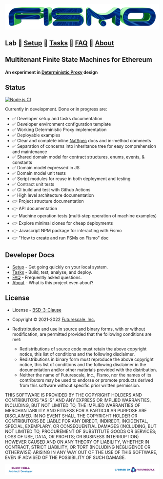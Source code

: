 ![Fismo](docs/images/fismo-logo.png)
## Lab 🧪 [Setup](docs/setup.md) 🧪 [Tasks](docs/tasks.md) 🧪 [FAQ](docs/faq.md) 🧪  [About](docs/about.md)

## Multitenant Finite State Machines for Ethereum
#### An experiment in [Deterministic Proxy](docs/about.md#a-deterministic-proxy-experiment) design

## Status
[![Node.js CI](https://github.com/cliffhall/Fismo/actions/workflows/node.js.yml/badge.svg)](https://github.com/cliffhall/Fismo/actions/workflows/node.js.yml)

Currently in development. Done or in progress are:
- ✅ Developer setup and tasks documentation
- ✅ Developer environment configuration template
- ✅ Working Deterministic Proxy implementation
- ✅ Deployable examples
- ✅ Clear and complete inline [NatSpec](https://docs.soliditylang.org/en/v0.8.11/natspec-format.html?highlight=NatSpec) docs and in-method comments
- ✅ Separation of concerns into inheritance tree for easy comprehension and maintenance
- ✅ Shared domain model for contract structures, enums, events, & constants
- ✅ Domain model expressed in JS
- ✅ Domain model unit tests
- ✅ Script modules for reuse in both deployment and testing
- ✅ Contract unit tests
- ✅ CI build and test with Github Actions
- ✅ High level architecture documentation
- 👉 Project structure documentation
- 👉 API documentation
- 👉 Machine operation tests (multi-step operation of machine examples)
- 👉 Explore minimal clones for cheap deployments
- 👉 Javascript NPM package for interacting with Fismo
- 👉 "How to create and run FSMs on Fismo" doc

## Developer Docs
- [Setup](docs/setup.md) - Get going quickly on your local system.
- [Tasks](docs/tasks.md) - Build, test, analyse, and deploy.
- [FAQ](docs/faq.md) - Frequently asked questions.
- [About](docs/about.md) - What is this project even about?

## License 
* License - [BSD-3-Clause](https://opensource.org/licenses/BSD-3-Clause)
* Copyright © 2021-2022 [Futurescale, Inc.](https://futurescale.com)

* Redistribution and use in source and binary forms, with or without modification, are permitted provided that the following conditions are met:

    * Redistributions of source code must retain the above copyright notice, this list of conditions and the following disclaimer.
    * Redistributions in binary form must reproduce the above copyright notice, this list of conditions and the following disclaimer in the documentation and/or other materials provided with the distribution.
    * Neither the name of Futurescale, Inc., Fismo, nor the names of its contributors may be used to endorse or promote products derived from this software without specific prior written permission.

THIS SOFTWARE IS PROVIDED BY THE COPYRIGHT HOLDERS AND CONTRIBUTORS "AS IS" AND ANY EXPRESS OR IMPLIED WARRANTIES, INCLUDING, BUT NOT LIMITED TO, THE IMPLIED WARRANTIES OF MERCHANTABILITY AND FITNESS FOR A PARTICULAR PURPOSE ARE DISCLAIMED. IN NO EVENT SHALL THE COPYRIGHT HOLDER OR CONTRIBUTORS BE LIABLE FOR ANY DIRECT, INDIRECT, INCIDENTAL, SPECIAL, EXEMPLARY, OR CONSEQUENTIAL DAMAGES (INCLUDING, BUT NOT LIMITED TO, PROCUREMENT OF SUBSTITUTE GOODS OR SERVICES; LOSS OF USE, DATA, OR PROFITS; OR BUSINESS INTERRUPTION) HOWEVER CAUSED AND ON ANY THEORY OF LIABILITY, WHETHER IN CONTRACT, STRICT LIABILITY, OR TORT (INCLUDING NEGLIGENCE OR OTHERWISE) ARISING IN ANY WAY OUT OF THE USE OF THIS SOFTWARE, EVEN IF ADVISED OF THE POSSIBILITY OF SUCH DAMAGE.

![Created by Futurescale](docs/images/created-by.png)